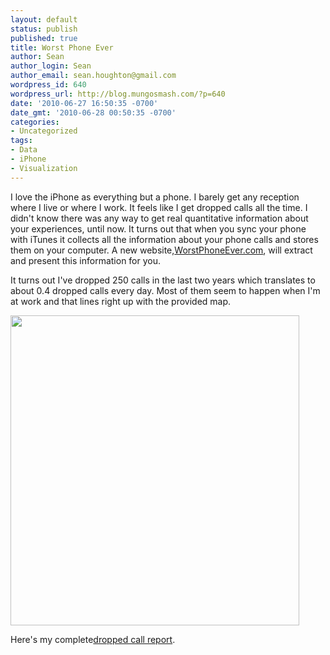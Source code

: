 ```yaml
---
layout: default
status: publish
published: true
title: Worst Phone Ever
author: Sean
author_login: Sean
author_email: sean.houghton@gmail.com
wordpress_id: 640
wordpress_url: http://blog.mungosmash.com/?p=640
date: '2010-06-27 16:50:35 -0700'
date_gmt: '2010-06-28 00:50:35 -0700'
categories:
- Uncategorized
tags:
- Data
- iPhone
- Visualization
---
```

I love the iPhone as everything but a phone. I barely get any reception where I live or where I work. It feels like I get dropped calls all the time. I didn't know there was any way to get real quantitative information about your experiences, until now. It turns out that when you sync your phone with iTunes it collects all the information about your phone calls and stores them on your computer. A new website,<a title="WorstPhoneEver.com" href="http://worstphoneever.com" target="_blank">WorstPhoneEver.com</a>, will extract and present this information for you.

It turns out I've dropped 250 calls in the last two years which translates to about 0.4 dropped calls every day. Most of them seem to happen when I'm at work and that lines right up with the provided map.

<a href="http://worstphoneever.com/users/1173" target="_blank"><img class="aligncenter size-full wp-image-641" title="DroppedCallMap" src="{{site.url_root}}/assets/data/2010/06/DroppedCallMap.png" alt="" width="462" height="496" /></a>

Here's my complete<a href="http://worstphoneever.com/users/1173" target="_blank">dropped call report</a>.


